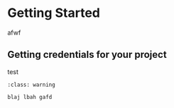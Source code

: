 # Getting Started

afwf

## Getting credentials for your project

test

```{admonition} afwfwfafw
:class: warning

blaj lbah gafd
```